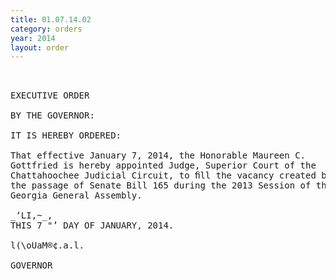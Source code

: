 ```yaml
---
title: 01.07.14.02
category: orders
year: 2014
layout: order
---
```


<pre> 

EXECUTIVE ORDER

BY THE GOVERNOR:

IT IS HEREBY ORDERED:

That effective January 7, 2014, the Honorable Maureen C.
Gottfried is hereby appointed Judge, Superior Court of the
Chattahoochee Judicial Circuit, to ﬁll the vacancy created by
the passage of Senate Bill 165 during the 2013 Session of the
Georgia General Assembly.

_‘LI,~_,
THIS 7 "’ DAY OF JANUARY, 2014.

l(\oUaM®¢.a.l.

GOVERNOR

</pre>
